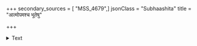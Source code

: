 +++
secondary_sources = [ "MSS_4679",]
jsonClass = "Subhaashita"
title = "आत्मोपमश्च भूतेषु"

+++

<details><summary>Text</summary>

आत्मोपमश्च भूतेषु यो वै भवति पूरुषः।  
न्यस्तदण्डो जितक्रोधः स प्रेत्य सुखमेधते॥
</details>
